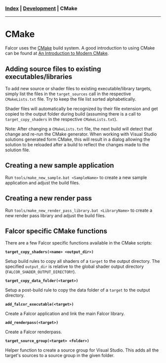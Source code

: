 ### [Index](../index.md) | [Development](./index.md) | CMake

--------

# CMake

Falcor uses the [CMake](https://cmake.org) build system. A good introduction to using CMake can be found at [An Introduction to Modern CMake](https://cliutils.gitlab.io/modern-cmake).

## Adding source files to existing executables/libraries

To add new source or shader files to existing executable/library targets, simply list the files in the `target_sources` call in the respective `CMakeLists.txt` file. Try to keep the file list sorted alphabetically.

Shader files will automatically be recognized by their file extension and get copied to the output folder during build (assuming there is a call to `target_copy_shaders` in the respective `CMakeLists.txt`).

Note: After changing a `CMakeLists.txt` file, the next build will detect that change and re-run the CMake generator. When working with Visual Studio solutions generated form CMake, this will result in a dialog allowing the solution to be reloaded after a build to reflect the changes made to the solution file.

## Creating a new sample application

Run `tools/make_new_sample.bat <SampleName>` to create a new sample application and adjust the build files.

## Creating a new render pass

Run `tools/make_new_render_pass_library.bat <LibraryName>` to create a new render pass library and adjust the build files.

## Falcor specific CMake functions

There are a few Falcor specific functions available in the CMake scripts:

**`target_copy_shaders(<name> <output_dir>)`**

Setup build rules to copy all shaders of a `target` to the output directory.
The specified `output_dir` is relative to the global shader output directory (`FALCOR_SHADER_OUTPUT_DIRECTORY`).

**`target_copy_data_folder(<target>)`**

Setup a post-build rule to copy the data folder of a `target` to the output directory.

**`add_falcor_executable(<target>)`**

Create a Falcor application and link the main Falcor library.

**`add_renderpass(<target>)`**

Create a Falcor renderpass.

**`target_source_group(<target> <folder>)`**

Helper function to create a source group for Visual Studio.
This adds all the target's sources to a source group in the given folder.
